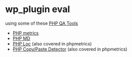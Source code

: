 # wp_plugin eval

using some of these [PHP QA Tools](http://phpqatools.org/)

* [PHP metrics](http://htmlpreview.github.io/?phpmetrics.html)
* [PHP MD](phpmd.html)
* [PHP Loc](phploc.txt) (also covered in phpmetrics)
* [PHP Copy/Paste Detector](phpcpd.txt) (also covered in phpmetrics)


